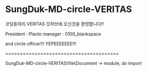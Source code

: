 # SungDuk-MD-circle-VERITAS

코딩동아리 VERITAS 깃허브에 오신것을 환영합니다!!

President : Planto
manager : 0100_blankspace

and circle officer!!! YEPEEEEEEE!!!

=======================================

SungDuk-MD-circle-VERITAS\file\Document -> module, do import